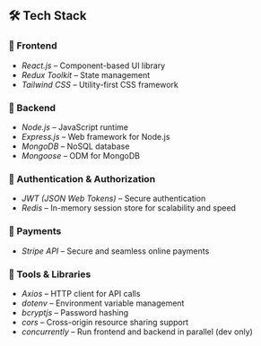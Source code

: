## 🛠️ Tech Stack

### 🔹 Frontend
- *React.js* – Component-based UI library
- *Redux Toolkit* – State management
- *Tailwind CSS* – Utility-first CSS framework

### 🔹 Backend
- *Node.js* – JavaScript runtime
- *Express.js* – Web framework for Node.js
- *MongoDB* – NoSQL database
- *Mongoose* – ODM for MongoDB

### 🔹 Authentication & Authorization
- *JWT (JSON Web Tokens)* – Secure authentication
- *Redis* – In-memory session store for scalability and speed

### 🔹 Payments
- *Stripe API* – Secure and seamless online payments

### 🔹 Tools & Libraries
- *Axios* – HTTP client for API calls
- *dotenv* – Environment variable management
- *bcryptjs* – Password hashing
- *cors* – Cross-origin resource sharing support
- *concurrently* – Run frontend and backend in parallel (dev only)

